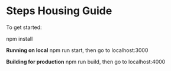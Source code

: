 # Steps Housing Guide

To get started:

npm install

**Running on local**
npm run start, then go to localhost:3000

**Building for production**
npm run build, then go to localhost:4000
